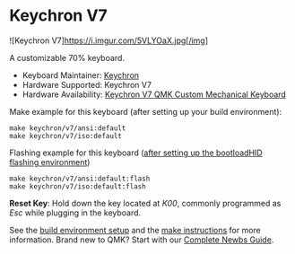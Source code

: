 # Keychron V7

![Keychron V7]https://i.imgur.com/5VLYOaX.jpg[/img]

A customizable 70% keyboard.

* Keyboard Maintainer: [Keychron](https://github.com/keychron)
* Hardware Supported: Keychron V7
* Hardware Availability: [Keychron V7 QMK Custom Mechanical Keyboard](https://www.keychron.com/products/keychron-v7-qmk-custom-mechanical-keyboard)

Make example for this keyboard (after setting up your build environment):

    make keychron/v7/ansi:default
    make keychron/v7/iso:default

Flashing example for this keyboard ([after setting up the bootloadHID flashing environment](https://docs.qmk.fm/#/flashing_bootloadhid))

    make keychron/v7/ansi:default:flash
    make keychron/v7/iso:default:flash

**Reset Key**: Hold down the key located at *K00*, commonly programmed as *Esc* while plugging in the keyboard.

See the [build environment setup](https://docs.qmk.fm/#/getting_started_build_tools) and the [make instructions](https://docs.qmk.fm/#/getting_started_make_guide) for more information. Brand new to QMK? Start with our [Complete Newbs Guide](https://docs.qmk.fm/#/newbs).
